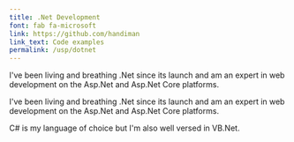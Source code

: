 ```yaml
---
title: .Net Development
font: fab fa-microsoft
link: https://github.com/handiman
link_text: Code examples
permalink: /usp/dotnet
---
```

I've been living and breathing .Net since its launch and am 
an expert in web development on the Asp.Net and Asp.Net Core platforms.
<!--more-->
I've been living and breathing .Net since its launch and am 
an expert in web development on the Asp.Net and Asp.Net Core platforms.
 
C# is my language of choice but I'm also well versed in VB.Net.
